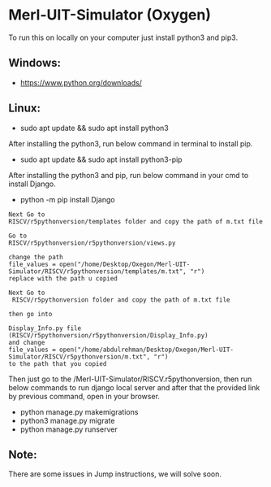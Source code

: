 # Merl-UIT-Simulator (Oxygen)
To run this on locally on your computer just install python3 and pip3.

## Windows:
* https://www.python.org/downloads/
## Linux:
* sudo apt update && sudo apt install python3

After installing the python3, run below command in terminal to install pip.
* sudo apt update && sudo apt install python3-pip


After installing the python3 and pip, run below command in your cmd to install Django. 
* python -m pip install Django



```
Next Go to
RISCV/r5pythonversion/templates folder and copy the path of m.txt file
```

```
Go to
RISCV/r5pythonversion/r5pythonversion/views.py
```

```
change the path
file_values = open("/home/Desktop/Oxegon/Merl-UIT-Simulator/RISCV/r5pythonversion/templates/m.txt", "r")
replace with the path u copied
```

```
Next Go to
 RISCV/r5pythonversion folder and copy the path of m.txt file 
```
```
then go into

Display_Info.py file (RISCV/r5pythonversion/r5pythonversion/Display_Info.py)
and change 
file_values = open("/home/abdulrehman/Desktop/Oxegon/Merl-UIT-Simulator/RISCV/r5pythonversion/m.txt", "r")
to the path that you copied
```



Then just go to the /Merl-UIT-Simulator/RISCV.r5pythonversion, then run below commands to run django local server and after that the provided link by previous command, open in your browser.

* python manage.py makemigrations
* python3 manage.py migrate
* python manage.py runserver

## Note:
There are some issues in Jump instructions, we will solve soon.

